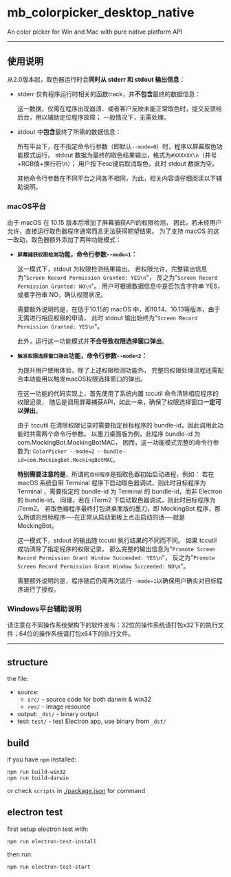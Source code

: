 # mb_colorpicker_desktop_native

An color picker for Win and Mac with pure native platform API

------------
## 使用说明
从2.0版本起，取色器运行时会**同时从 stderr 和 stdout 输出信息**：

* stderr 仅有程序运行时相关的函数track，并**不包含**最终的数据信息：

    这一数据，仅需在程序出现崩溃、或者客户反映未能正常取色时，提交反馈给后台，用以辅助定位程序故障；
    一般情况下，无需处理。

* stdout 中**包含**最终了所需的数据信息：

    所有平台下，在不指定命令行参数（即默认`--mode=0`）时，程序以屏幕取色功能模式运行，
    stdout 数据为最终的取色结果输出，格式为`#XXXXXX\n`（井号+RGB值+换行符\n）；
    用户按下esc键后取消取色，此时 stdout 数据为空。

    其他命令行参数在不同平台之间各不相同，为此，相关内容请仔细阅读以下辅助说明。


### macOS平台
由于 macOS 在 10.15 版本后增加了屏幕捕获API的权限检测，
因此，若未经用户允许，直接运行取色器程序通常而言无法获得期望结果。
为了支持 macOS 的这一改动，取色器额外添加了两种功能模式：

* <strong>`屏幕捕获权限检测`功能，命令行参数`--mode=1`：</strong>

    这一模式下，stdout 为权限检测结果输出。
    若权限允许，完整输出信息为"`Screen Record Permission Granted: YES\n`"，
    反之为"`Screen Record Permission Granted: NO\n`"。
    用户可根据数据信息中是否包含字符串 YES，或者字符串 NO，确认权限状况。

    需要额外说明的是，在低于10.15的 macOS 中，即10.14、10.13等版本，由于无需进行相应权限的申请，
    此时 stdout 输出始终为"`Screen Record Permission Granted: YES\n`"。

    此外，运行这一功能模式并**不会导致权限选择窗口弹出**。

* <strong>`触发权限选择窗口弹出`功能，命令行参数`--mode=2`：</strong>

    为提升用户使用体验，除了上述权限检测功能外，
    完整的权限处理流程还需配合本功能用以触发macOS权限选择窗口的弹出。

    在这一功能的代码实现上，首先使用了系统内置 tccutil 命令清除相应程序的权限记录，
    随后是调用屏幕捕获API，如此一来，确保了权限选择窗口**一定可以弹出**。
    
    由于 tccutil 在清除权限记录时需要指定目标程序的 bundle-id，因此调用此功能时共需两个命令行参数。
    以墨刀桌面版为例，此程序 bundle-id 为 com.MockingBot.MockingBotMAC，
    因而，这一功能模式完整的命令行参数为: `ColorPicker --mode=2 --bundle-id=com.MockingBot.MockingBotMAC`。
    
    **特别需要注意的是**，所谓的`目标程序`是指取色器初始启动进程，例如：
    若在 macOS 系统自带 Terminal 程序下启动取色器调试，则此时目标程序为 Terminal ，需要指定的 bundle-id 为 Terminal 的 bundle-id，而非
     Electron 的 bundle-id。
    同理，若在 iTerm2 下启动取色器调试，则此时目标程序为 iTerm2。
    若取色器程序最终打包进桌面版的墨刀，即 MockingBot 程序，那么所谓的目标程序──在正常从启动面板上点击启动的话──就是MockingBot。
    
    这一模式下，stdout 的输出随 tccutil 执行结果的不同而不同。
    如果 tccutil 成功清除了指定程序的权限记录，
    那么完整的输出信息为"`Promote Screen Record Permission Grant Window Succeeded: YES\n`"，
    反之为"`Promote Screen Record Permission Grant Window Succeeded: NO\n`"。
    
    需要额外说明的是，程序随后仍需再次运行`--mode=1`以确保用户确实对目标程序进行了授权。

### Windows平台辅助说明
请注意在不同操作系统架构下的软件发布：32位的操作系统请打包x32下的执行文件；64位的操作系统请打包x64下的执行文件。

------------
## structure
the file:
- source:
  * `src/` - source code for both darwin & win32 
  * `res/` - image resource
- output: `_dst/` - binary output
- test: `test/` - test Electron app, use binary from `_dst/`


## build
if you have `npm` installed:
```shell script
npm run build-win32
npm run build-darwin
```
or check `scripts` in [./package.json](./package.json) for command


## electron test
first setup electron test with: 
```shell script
npm run electron-test-install
```

then run:
```shell script
npm run electron-test-start
```


